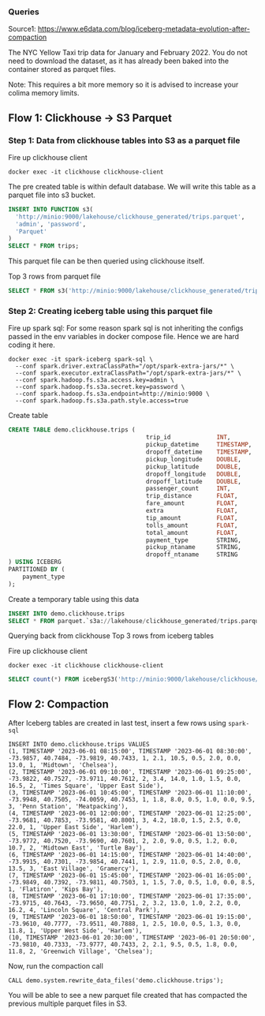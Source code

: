### Queries
Source1: https://www.e6data.com/blog/iceberg-metadata-evolution-after-compaction

The NYC Yellow Taxi trip data for January and February 2022. You do not need to download the dataset, as it has already been baked into the container stored as parquet files.

Note: This requires a bit more memory so it is advised to increase your colima memory limits.

## Flow 1: Clickhouse -> S3 Parquet

### Step 1: Data from clickhouse tables into S3 as a parquet file

Fire up clickhouse client

```shell
docker exec -it clickhouse clickhouse-client
```
The pre created table is within default database. We will write this table as a parquet file into s3 bucket.

```sql
INSERT INTO FUNCTION s3(
  'http://minio:9000/lakehouse/clickhouse_generated/trips.parquet',
  'admin', 'password',
  'Parquet'
)
SELECT * FROM trips;
```

This parquet file can be then queried using clickhouse itself.

Top 3 rows from parquet file
```sql
SELECT * FROM s3('http://minio:9000/lakehouse/clickhouse_generated/trips.parquet','admin','password') LIMIT 3;
```

### Step 2: Creating iceberg table using this parquet file
Fire up spark sql: For some reason spark sql is not inheriting the configs passed 
in the env variables in docker compose file. Hence we are hard coding it here.

```shell
docker exec -it spark-iceberg spark-sql \
  --conf spark.driver.extraClassPath="/opt/spark-extra-jars/*" \
  --conf spark.executor.extraClassPath="/opt/spark-extra-jars/*" \
  --conf spark.hadoop.fs.s3a.access.key=admin \
  --conf spark.hadoop.fs.s3a.secret.key=password \
  --conf spark.hadoop.fs.s3a.endpoint=http://minio:9000 \
  --conf spark.hadoop.fs.s3a.path.style.access=true
```
Create table
```sql
CREATE TABLE demo.clickhouse.trips (
                                       trip_id             INT,
                                       pickup_datetime     TIMESTAMP,
                                       dropoff_datetime    TIMESTAMP,
                                       pickup_longitude    DOUBLE,
                                       pickup_latitude     DOUBLE,
                                       dropoff_longitude   DOUBLE,
                                       dropoff_latitude    DOUBLE,
                                       passenger_count     INT,
                                       trip_distance       FLOAT,
                                       fare_amount         FLOAT,
                                       extra               FLOAT,
                                       tip_amount          FLOAT,
                                       tolls_amount        FLOAT,
                                       total_amount        FLOAT,
                                       payment_type        STRING,
                                       pickup_ntaname      STRING,
                                       dropoff_ntaname     STRING
) USING ICEBERG
PARTITIONED BY (
    payment_type
);
```

Create a temporary table using this data
```sql
INSERT INTO demo.clickhouse.trips
SELECT * FROM parquet.`s3a://lakehouse/clickhouse_generated/trips.parquet`;
```

Querying back from clickhouse Top 3 rows from iceberg tables

Fire up clickhouse client

```shell
docker exec -it clickhouse clickhouse-client
```

```sql
SELECT count(*) FROM icebergS3('http://minio:9000/lakehouse/clickhouse/trips','admin','password') LIMIT 3;
```

## Flow 2: Compaction

After Iceberg tables are created in last test, insert a few rows using `spark-sql`
```shell
INSERT INTO demo.clickhouse.trips VALUES
(1, TIMESTAMP '2023-06-01 08:15:00', TIMESTAMP '2023-06-01 08:30:00', -73.9857, 40.7484, -73.9819, 40.7433, 1, 2.1, 10.5, 0.5, 2.0, 0.0, 13.0, 1, 'Midtown', 'Chelsea'),
(2, TIMESTAMP '2023-06-01 09:10:00', TIMESTAMP '2023-06-01 09:25:00', -73.9822, 40.7527, -73.9711, 40.7612, 2, 3.4, 14.0, 1.0, 1.5, 0.0, 16.5, 2, 'Times Square', 'Upper East Side'),
(3, TIMESTAMP '2023-06-01 10:45:00', TIMESTAMP '2023-06-01 11:10:00', -73.9948, 40.7505, -74.0059, 40.7453, 1, 1.8, 8.0, 0.5, 1.0, 0.0, 9.5, 3, 'Penn Station', 'Meatpacking'),
(4, TIMESTAMP '2023-06-01 12:00:00', TIMESTAMP '2023-06-01 12:25:00', -73.9681, 40.7853, -73.9581, 40.8001, 3, 4.2, 18.0, 1.5, 2.5, 0.0, 22.0, 1, 'Upper East Side', 'Harlem'),
(5, TIMESTAMP '2023-06-01 13:30:00', TIMESTAMP '2023-06-01 13:50:00', -73.9772, 40.7520, -73.9690, 40.7601, 2, 2.0, 9.0, 0.5, 1.2, 0.0, 10.7, 2, 'Midtown East', 'Turtle Bay'),
(6, TIMESTAMP '2023-06-01 14:15:00', TIMESTAMP '2023-06-01 14:40:00', -73.9915, 40.7301, -73.9854, 40.7441, 1, 2.9, 11.0, 0.5, 2.0, 0.0, 13.5, 3, 'East Village', 'Gramercy'),
(7, TIMESTAMP '2023-06-01 15:45:00', TIMESTAMP '2023-06-01 16:05:00', -73.9849, 40.7392, -73.9811, 40.7503, 1, 1.5, 7.0, 0.5, 1.0, 0.0, 8.5, 1, 'Flatiron', 'Kips Bay'),
(8, TIMESTAMP '2023-06-01 17:10:00', TIMESTAMP '2023-06-01 17:35:00', -73.9715, 40.7643, -73.9650, 40.7751, 2, 3.2, 13.0, 1.0, 2.2, 0.0, 16.2, 4, 'Lincoln Square', 'Central Park'),
(9, TIMESTAMP '2023-06-01 18:50:00', TIMESTAMP '2023-06-01 19:15:00', -73.9610, 40.7777, -73.9511, 40.7888, 1, 2.5, 10.0, 0.5, 1.3, 0.0, 11.8, 1, 'Upper West Side', 'Harlem'),
(10, TIMESTAMP '2023-06-01 20:30:00', TIMESTAMP '2023-06-01 20:50:00', -73.9810, 40.7333, -73.9777, 40.7433, 2, 2.1, 9.5, 0.5, 1.8, 0.0, 11.8, 2, 'Greenwich Village', 'Chelsea');
```

Now, run the compaction call
```shell
CALL demo.system.rewrite_data_files('demo.clickhouse.trips');
```

You will be able to see a new parquet file created that has compacted the previous multiple parquet files in S3.
